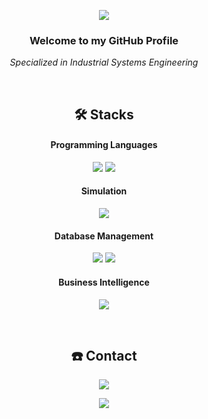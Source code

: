 <p align="center">
<img src="https://capsule-render.vercel.app/api?type=waving&color=auto&height=200&section=header&text=Junhyun%20Son's%20GitHub&fontSize=50"/>
</p>
<h3 align="center"><b>Welcome to my GitHub Profile</b></h3>
<p align="center"><i>Specialized in Industrial Systems Engineering</i></p>
</br>
<h2 align="center"><b>🛠️ Stacks</b></h2>
<h4 align="center"><b>Programming Languages</b></h4>
<p align="center">
<img src="https://img.shields.io/badge/Python-3776AB?style=for-the-badge&logo=python&logoColor=white"/>
<img src="https://img.shields.io/badge/R-276DC3?style=for-the-badge&logo=r&logoColor=white"/>
</p>
<h4 align="center"><b>Simulation</b></h4>
<p align="center">
<img src="https://img.shields.io/badge/Arena-CD163F?style=for-the-badge&logo=rockwell-automation&logoColor=white"/>
</p>
<h4 align="center"><b>Database Management</b></h4>
<p align="center">
<img src="https://img.shields.io/badge/MySQL-4479A1?style=for-the-badge&logo=mysql&logoColor=white"/>
<img src="https://img.shields.io/badge/MariaDB-003545?style=for-the-badge&logo=mariadb&logoColor=white"/>
</p>
<h4 align="center"><b>Business Intelligence</b></h4>
<p align="center">
<img src="https://img.shields.io/badge/Tableau-E97627?style=for-the-badge&logo=tableau&logoColor=white"/>
</p>
<br>
<h2 align="center"><b>☎️ Contact</b></h2>
<p align="center">
<a href="mailto:leonica0429@gmail.com">
  <img src= "https://img.shields.io/badge/Gmail-D14836?style=for-the-badge&logo=gmail&logoColor=white">
</a>
</p>
<p align="center">
<img src="https://capsule-render.vercel.app/api?type=waving&color=auto&height=150&section=footer"/>
</p>
